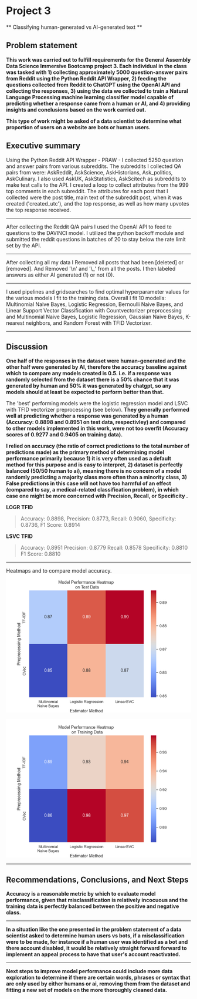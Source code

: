 # Project 3
** Classifying human-generated vs AI-generated text **

## Problem statement
**This work was carried out to fulfill requirements for the General Assembly Data Science Immersive Bootcamp project 3. Each individual in the class was tasked with 1) collecting approximately 5000 question-answer pairs from Reddit using the Python Reddit API Wrapper, 2) feeding the questions  collected from Reddit to ChatGPT using the OpenAI API and collecting the responses, 3) using the data we collected to train a Natural Language Processing machine learning classifier model capable of predicting whether a response came from a human or AI, and 4) providing insights and conclusions based on the work carried out.**

**This type of work might be asked of a data scientist to determine what proportion of users on a website are bots or human users.**

## Executive summary

Using the Python Reddit API Wrapper - PRAW - I collected 5250 question and answer pairs from various subreddits. 
The subreddits I collected QA pairs from were: AskReddit, AskScience, AskHistorians, Ask_politics, AskCulinary.
I also used AskUK, AskStatistics, AskScitech as subreddits to make test calls to the API.
I created a loop to collect attributes from the 999 top comments in each subreddit. 
The attributes for each post that I collected were the post title, main text of the subreddit post, when it was created ('created_utc'), and the top response, as well as how many upvotes the top response received. 

---

After collecting the Reddit Q/A pairs I used the OpenAI API to feed te questions to the DAVINCI model. 
I utilized the python backoff module and submitted the reddit questions in batches of 20 to stay below the rate limit set by the API. 

---

After collecting all my data I Removed all posts that had been [deleted] or [removed]. And Removed '\n' and '\\_' from all the posts.
I then labeled answers as either AI generated (1) or not (0).

---

I used pipelines and gridsearches to find optimal hyperparameter values for the various models I fit to the training data. Overall I fit 10 modells: Multinomial Naive Bayes, Logistic Regression, Bernoulli Naive Bayes, and Linear Support Vector Classification with Countvectorizer preprocessing and Multinomial Naive Bayes, Logistic Regression, Gaussian Naive Bayes, K-nearest neighbors,  and Random Forest with TFID Vectorizer.

---
## Discussion
**One half of the responses in the dataset were human-generated and the other half were generated by AI, therefore the accuracy baseline against which to compare any models created is 0.5. i.e. if a response was randomly selected from the dataset there is a 50% chance that it was generated by human and 50% it was generated by chatgpt, so any models should at least be expected to perform better than that.**
 
The 'best' performing models were the logistic regression model and LSVC with TFID vectorizer preprocessing (see below). **They generally performed well at predicting whether a response was generated by a human (Accuracy: 0.8898 and 0.8951 on test data, respectivley) and compared to other models implemented in this work, were not too overfit (Accuracy scores of 0.9277 and 0.9405 on training data).**

**I relied on accuracy (the ratio of correct predictions to the total number of predictions made) as the primary method of determining model performance primarily because 1) it is very often used as a default method for this purpose and is easy to interpret, 2) dataset is perfectly balanced (50/50 human to ai), meaning there is no concern of a model randomly predicting a majority class more often than a minority class, 3) False predictions in this case will not have too harmful of an effect (compared to say, a medical-related classification problem), in which case one might be more concerned with Precision, Recall, or Specificity .**

**LOGR TFID**
>Accuracy: 0.8898,
Precision: 0.8773,
Recall: 0.9060,
Specificity: 0.8736,
F1 Score: 0.8914

**LSVC TFID**
>Accuracy: 0.8951
Precision: 0.8779
Recall: 0.8578
Specificity: 0.8810
F1 Score: 0.8810


---

Heatmaps and to compare model accuracy. 
![Alt text](./figures/hm_perf_test.png)

![Alt text](./figures/hm_perf_train.png)

---



## Recommendations, Conclusions, and Next Steps

**Accuracy is a reasonable metric by which to evaluate model performance, given that misclassification is relatively incocuous and the training data is perfectly balanced between the positive and negative class.**

***

**In a situation like the one presented in the problem statement of a data scientist asked to determine human users vs bots, if a misclassification were to be made, for instance if a human user was identified as a bot and there account disabled, it would be relatively straight forward forward to implement an appeal process to have that user's account reactivated.**

***

**Next steps to improve model performance could include more data exploration to determine if there are certain words, phrases or syntax that are only used by either humans or ai, removing them from the dataset and fitting a new set of models on the more thoroughly cleaned data.**


